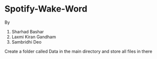 # Spotify-Wake-Word

By 
1. Sharhad Bashar
2. Laxmi Kiran Gandham
3. Sambridhi Deo

Create a folder called Data in the main directory and store all files in there
